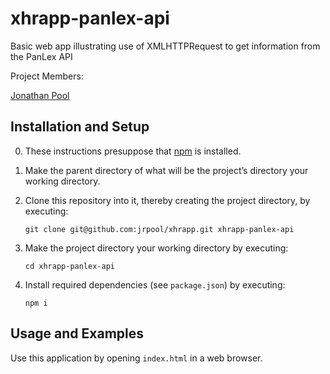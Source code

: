 # xhrapp-panlex-api
Basic web app illustrating use of XMLHTTPRequest to get information from the PanLex API

Project Members:

[Jonathan Pool](https://github.com/jrpool)

## Installation and Setup

0. These instructions presuppose that [npm][npm] is installed.

1. Make the parent directory of what will be the project’s directory your working directory.

2. Clone this repository into it, thereby creating the project directory, by executing:

    `git clone git@github.com:jrpool/xhrapp.git xhrapp-panlex-api`

2. Make the project directory your working directory by executing:

    `cd xhrapp-panlex-api`

3. Install required dependencies (see `package.json`) by executing:

    `npm i`

## Usage and Examples

Use this application by opening `index.html` in a web browser.

[npm]: https://www.npmjs.com/
